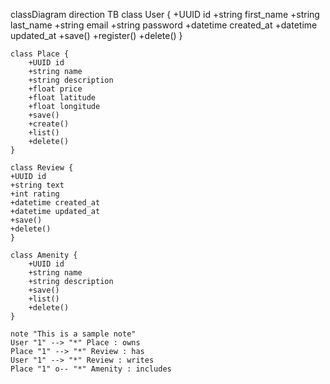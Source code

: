 classDiagram
direction TB
    class User {
        +UUID id
	    +string first_name
        +string last_name
	    +string email
	    +string password
	    +datetime created_at
	    +datetime updated_at
	    +save()
        +register()
	    +delete()
    }

    class Place {
        +UUID id
	    +string name
	    +string description
	    +float price
        +float latitude
        +float longitude
	    +save()
        +create()
        +list()
	    +delete()
    }

    class Review {
    +UUID id
    +string text
    +int rating
    +datetime created_at
    +datetime updated_at
    +save()
    +delete()
    }

    class Amenity {
	    +UUID id
	    +string name
	    +string description
	    +save()
        +list()
	    +delete()
    }

	note "This is a sample note"
    User "1" --> "*" Place : owns
    Place "1" --> "*" Review : has
    User "1" --> "*" Review : writes
    Place "1" o-- "*" Amenity : includes
